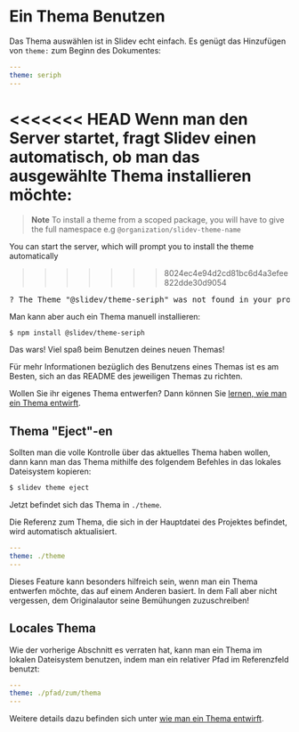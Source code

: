 # Ein Thema Benutzen

Das Thema auswählen ist in Slidev echt einfach. Es genügt das Hinzufügen von `theme:` zum Beginn des Dokumentes:

```yaml
---
theme: seriph
---
```

<<<<<<< HEAD
Wenn man den Server startet, fragt Slidev einen automatisch, ob man das ausgewählte Thema installieren möchte:
=======
> **Note**
> To install a theme from a scoped package, you will have to give the full namespace e.g `@organization/slidev-theme-name`

You can start the server, which will prompt you to install the theme automatically
>>>>>>> 8024ec4e94d2cd81bc6d4a3efee822dde30d9054

<div class="language-md">
<pre>
<span class="token keyword">?</span> The Theme <span class="token string">"@slidev/theme-seriph"</span> was not found in your project, do you want to install it now? › (Y/n)
</pre>
</div>

Man kann aber auch ein Thema manuell installieren:

```bash
$ npm install @slidev/theme-seriph
```

Das wars! Viel spaß beim Benutzen deines neuen Themas!

Für mehr Informationen bezüglich des Benutzens eines Themas ist es am Besten, sich an das README des jeweiligen Themas zu richten.

Wollen Sie ihr eigenes Thema entwerfen? Dann können Sie [lernen, wie man ein Thema entwirft](/themes/write-a-theme).

## Thema "Eject"-en

Sollten man die volle Kontrolle über das aktuelles Thema haben wollen, dann kann man das Thema mithilfe des folgendem Befehles in das lokales Dateisystem kopieren:

```bash
$ slidev theme eject
```

Jetzt befindet sich das Thema in `./theme`.

Die Referenz zum Thema, die sich in der Hauptdatei des Projektes befindet, wird automatisch aktualisiert.

```yaml
---
theme: ./theme
---
```

Dieses Feature kann besonders hilfreich sein, wenn man ein Thema entwerfen möchte, das auf einem Anderen basiert. In dem Fall aber nicht vergessen, dem Originalautor seine Bemühungen zuzuschreiben!

## Locales Thema

Wie der vorherige Abschnitt es verraten hat, kann man ein Thema im lokalen Dateisystem benutzen, indem man ein relativer Pfad im Referenzfeld benutzt:

```yaml
---
theme: ./pfad/zum/thema
---
```

Weitere details dazu befinden sich unter [wie man ein Thema entwirft](/themes/write-a-theme).
